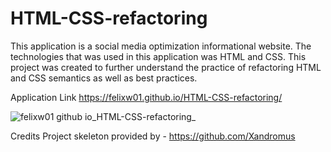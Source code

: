# HTML-CSS-refactoring
This application is a social media optimization informational website. The technologies that was used in this application was HTML and CSS.
This project was created to further understand the practice of refactoring HTML and CSS semantics as well as best practices.

Application Link
https://felixw01.github.io/HTML-CSS-refactoring/

![felixw01 github io_HTML-CSS-refactoring_](https://user-images.githubusercontent.com/90164142/226796604-4975f6e0-a5b1-4941-ae95-5c60c935c080.png)

Credits
Project skeleton provided by -  https://github.com/Xandromus 
